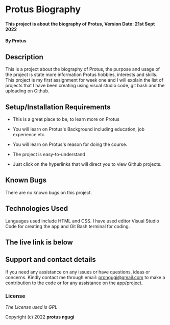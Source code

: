 # Protus Biography

#### This project is about the biography of Protus, Version Date: 21st Sept 2022

#### By **Protus**

## Description

This is a project about the biography of Protus, the purpose and usage of the project is state more information Protus hobbies, interests and skills. This project is my first assignment for week one and I will explain the list of projects that I have been creating using visual studio code, git bash and the uploading on Github.

## Setup/Installation Requirements

- This is a great place to be, to learn more on Protus

- You will learn on Protus's Background including education, job experience etc.

- You will learn on Protus's reason for doing the course.

- The project is easy-to-understand

- Just click on the hyperlinks that will direct you to view Github projects.

## Known Bugs

There are no known bugs on this project.

## Technologies Used

Languages used include HTML and CSS. I have used editor Visual Studio Code for creating the app and Git Bash terminal for coding.

## The live link is below

## Support and contact details

If you need any assistance on any issues or have questions, ideas or concerns. Kindly contact me through email: prongugi@gmail.com to make a contribution to the code or for any assistance on the app/project.

### License

_The License used is GPL_

Copyright (c) 2022 **protus ngugi**